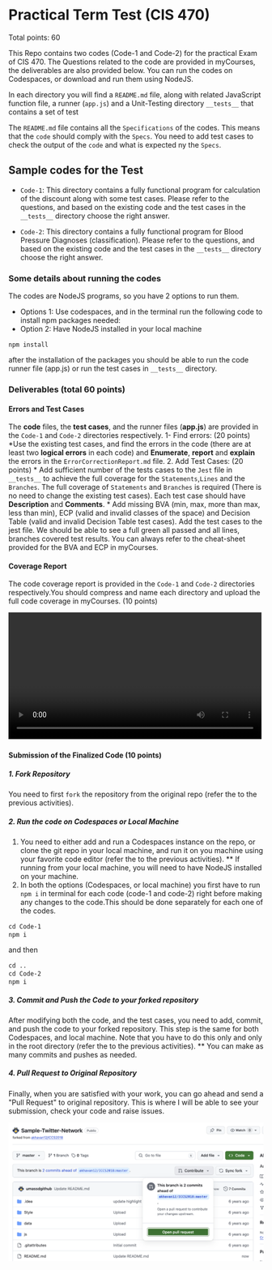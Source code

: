 # Practical Term Test (CIS 470) 

Total points: 60

This Repo contains two codes (Code-1 and Code-2) for the practical Exam of CIS 470. The Questions related to the code are provided in myCourses, the deliverables are also provided below. You can run the codes on Codespaces, or download and run them using NodeJS.

In each directory you will find a `README.md` file, along with related JavaScript function file, a runner (`app.js`) and a Unit-Testing directory `__tests__` that contains a set of test 

The `README.md` file contains all the `Specifications` of the codes. This means that the `code` should comply with the `Specs`. You need to add test cases to check the output of the `code` and what is expected ny the `Specs`.

## Sample codes for the Test

- `Code-1`: This directory contains a fully functional program for calculation of the discount along with some test cases. Please refer to the questions, and  based on the existing code and the test cases in the `__tests__` directory choose the right answer.

- `Code-2`:  This directory contains a fully functional program for Blood Pressure Diagnoses (classification). Please refer to the questions, and based on the existing code and the test cases in the `__tests__` directory choose the right answer.

### Some details about running the codes

The codes are NodeJS programs, so you have 2 options to run them.

- Options 1: Use codespaces, and in the terminal run the following code to install npm packages needed:
- Option 2: Have NodeJS installed in your local machine

```nodejs
npm install
```

after the installation of the packages you should be able to run the code runner file (app.js) or run the test cases in `__tests__` directory.

### Deliverables  (total 60 points)

#### Errors and Test Cases

The **code** files, the **test cases**, and the runner files (**app.js**) are provided in the `Code-1` and `Code-2` directories respectively.
1- Find errors: (20 points)
    *Use the existing test cases, and find the errors in the code (there are at least two **logical errors** in each code) and **Enumerate**, **report** and **explain** the errors in the `ErrorCorrectionReport.md` file.
2. Add Test Cases: (20 points)
    * Add sufficient number of the tests cases to the `Jest` file in `__tests__` to achieve the full coverage for the `Statements`,`Lines` and the `Branches`. The full coverage of `Statements` and `Branches`  is required (There is no need to change the existing test cases). Each test case should have **Description** and **Comments**.
    * Add missing BVA (min, max, more than max, less than min), ECP (valid and invalid classes of the space) and Decision Table (valid and invalid Decision Table test cases). Add the test cases to the jest file. We should be able to see a full green all passed and all lines, branches covered test results. You can always refer to the cheat-sheet provided for the BVA and ECP in myCourses.

#### Coverage Report

The code coverage report is provided in the `Code-1` and `Code-2` directories respectively.You should compress and name each directory and upload the full code coverage in myCourses. (10 points)

<video width="500" controls>
  <source src="/Media/JEST_Coverage_Report.mp4" type="video/mp4">
</video>

#### Submission of the Finalized Code (10 points)

##### 1. Fork Repository

You need to first `fork` the repository from the original repo (refer the to the previous activities).

##### 2. Run the code on Codespaces or Local Machine

1. You need to either add and run a Codespaces instance on the repo, or clone the git repo in your local machine, and run it on you machine using your favorite code editor (refer the to the previous activities).
** If running from your local machine, you will need to have NodeJS installed on your machine.
2. In both the options (Codespaces, or local machine) you first  have to run `npm i` in terminal for each code (code-1 and code-2) right before making any changes to the code.This should be done separately for each one of the codes.

```nodejs
cd Code-1
npm i
```

and then

```nodejs
cd ..
cd Code-2
npm i
```

##### 3. Commit and Push the Code to your forked repository

After modifying both the code, and the test cases, you need to add, commit, and push the code to your forked repository. This step is the same for both Codespaces, and local machine. Note that you have to do this only and only in the root directory (refer the to the previous activities).
** You can make as many commits and pushes as needed.

##### 4. Pull Request to Original Repository

Finally, when you are satisfied with your work, you can go ahead and send a "Pull Request" to original repository. This is where I will be able to see your submission, check your code and raise issues.

![Pull Requests](/Media/PullRequest.png)
